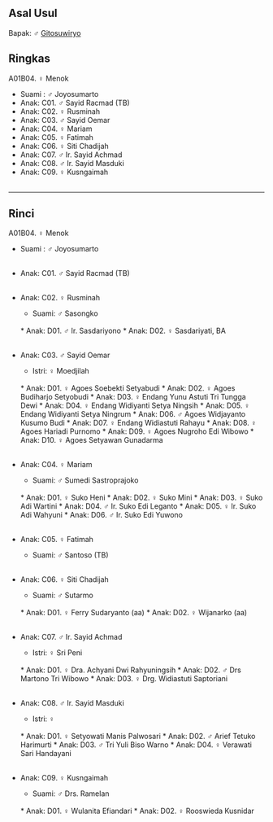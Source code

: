 ## Asal Usul

Bapak: ♂ [Gitosuwiryo][up] 

## Ringkas

A01B04. ♀ Menok 
	<br/>

*	Suami : ♂ Joyosumarto
	<br/>
*	Anak: C01. ♂ Sayid Racmad (TB)
*	Anak: C02. ♀ Rusminah
*	Anak: C03. ♂ Sayid Oemar
*	Anak: C04. ♀ Mariam
*	Anak: C05. ♀ Fatimah
*	Anak: C06. ♀ Siti Chadijah
*	Anak: C07. ♂ Ir. Sayid Achmad
*	Anak: C08. ♂ Ir. Sayid Masduki
*	Anak: C09. ♀ Kusngaimah
	<br/><br/>

-- -- --

## Rinci

A01B04. ♀ Menok 
	<br/>

*	Suami : ♂ Joyosumarto
	<br/><br/>

*	Anak: C01. ♂ Sayid Racmad (TB)
	<br/><br/>

*	Anak: C02. ♀ Rusminah
	*	Suami: ♂ Sasongko
	<br/>
	*	Anak: D01. ♂ Ir. Sasdariyono
	*	Anak: D02. ♀ Sasdariyati, BA
	<br/><br/>

*	Anak: C03. ♂ Sayid Oemar
	*	Istri: ♀ Moedjilah
	<br/>
	*	Anak: D01. ♀ Agoes Soebekti Setyabudi
	*	Anak: D02. ♀ Agoes Budiharjo Setyobudi
	*	Anak: D03. ♀ Endang Yunu Astuti Tri Tungga Dewi
	*	Anak: D04. ♀ Endang Widiyanti Setya Ningsih
	*	Anak: D05. ♀ Endang Widiyanti Setya Ningrum
	*	Anak: D06. ♂ Agoes Widjayanto Kusumo Budi
	*	Anak: D07. ♀ Endang Widiastuti Rahayu
	*	Anak: D08. ♀ Agoes Hariadi Purnomo
	*	Anak: D09. ♀ Agoes Nugroho Edi Wibowo
	*	Anak: D10. ♀ Agoes Setyawan Gunadarma
	<br/><br/>

*	Anak: C04. ♀ Mariam
	*	Suami: ♂ Sumedi Sastroprajoko
	<br/>
	*	Anak: D01. ♀ Suko Heni 
	*	Anak: D02. ♀ Suko Mini
	*	Anak: D03. ♀ Suko Adi Wartini
	*	Anak: D04. ♂ Ir. Suko Edi Leganto
	*	Anak: D05. ♀ Ir. Suko Adi Wahyuni
	*	Anak: D06. ♂ Ir. Suko Edi Yuwono
	<br/><br/>

*	Anak: C05. ♀ Fatimah
	*	Suami: ♂ Santoso (TB)
	<br/><br/>

*	Anak: C06. ♀ Siti Chadijah
	*	Suami: ♂ Sutarmo
	<br/>
	*	Anak: D01. ♀ Ferry Sudaryanto (aa)
	*	Anak: D02. ♀ Wijanarko (aa)
	<br/><br/>

*	Anak: C07. ♂ Ir. Sayid Achmad
	*	Istri: ♀ Sri Peni
	<br/>
	*	Anak: D01. ♀ Dra. Achyani Dwi Rahyuningsih
	*	Anak: D02. ♂ Drs Martono Tri Wibowo
	*	Anak: D03. ♀ Drg. Widiastuti Saptoriani
	<br/><br/>

*	Anak: C08. ♂ Ir. Sayid Masduki
	*	Istri: ♀ 
	<br/>
	*	Anak: D01. ♀ Setyowati Manis Palwosari
	*	Anak: D02. ♂ Arief Tetuko Harimurti
	*	Anak: D03. ♂ Tri Yuli Biso Warno 
	*	Anak: D04. ♀ Verawati Sari Handayani
	<br/><br/>

*	Anak: C09. ♀ Kusngaimah
	*	Suami: ♂ Drs. Ramelan
	<br/>
	*	Anak: D01. ♀ Wulanita Efiandari
	*	Anak: D02. ♀ Rooswieda Kusnidar
	<br/><br/>

[up]: https://github.com/epsi-rns/gitodipuro/blob/master/tree/A01.md
